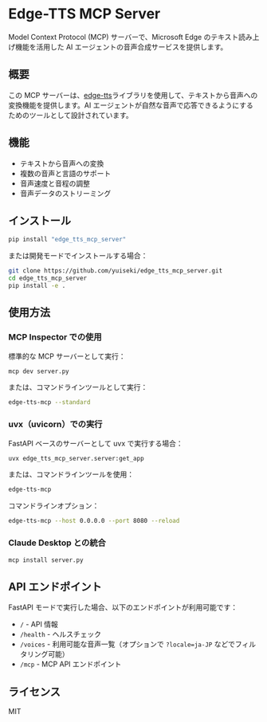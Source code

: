 # Edge-TTS MCP Server

Model Context Protocol (MCP) サーバーで、Microsoft Edge のテキスト読み上げ機能を活用した AI エージェントの音声合成サービスを提供します。

## 概要

この MCP サーバーは、[edge-tts](https://github.com/rany2/edge-tts)ライブラリを使用して、テキストから音声への変換機能を提供します。AI エージェントが自然な音声で応答できるようにするためのツールとして設計されています。

## 機能

- テキストから音声への変換
- 複数の音声と言語のサポート
- 音声速度と音程の調整
- 音声データのストリーミング

## インストール

```bash
pip install "edge_tts_mcp_server"
```

または開発モードでインストールする場合：

```bash
git clone https://github.com/yuiseki/edge_tts_mcp_server.git
cd edge_tts_mcp_server
pip install -e .
```

## 使用方法

### MCP Inspector での使用

標準的な MCP サーバーとして実行：

```bash
mcp dev server.py
```

または、コマンドラインツールとして実行：

```bash
edge-tts-mcp --standard
```

### uvx（uvicorn）での実行

FastAPI ベースのサーバーとして uvx で実行する場合：

```bash
uvx edge_tts_mcp_server.server:get_app
```

または、コマンドラインツールを使用：

```bash
edge-tts-mcp
```

コマンドラインオプション：

```bash
edge-tts-mcp --host 0.0.0.0 --port 8080 --reload
```

### Claude Desktop との統合

```bash
mcp install server.py
```

## API エンドポイント

FastAPI モードで実行した場合、以下のエンドポイントが利用可能です：

- `/` - API 情報
- `/health` - ヘルスチェック
- `/voices` - 利用可能な音声一覧（オプションで `?locale=ja-JP` などでフィルタリング可能）
- `/mcp` - MCP API エンドポイント

## ライセンス

MIT
